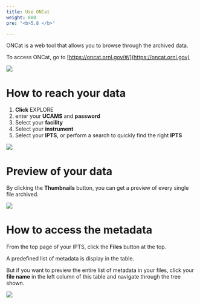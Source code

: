 ```yaml
---
title: Use ONCat
weight: 800
pre: "<b>5.8 </b>"

---
```


ONCat is a web tool that allows you to browse through the archived data. 

To access ONCat, go to [https://oncat.ornl.gov/#/](https://oncat.ornl.gov)

<img src='/tutorial/how_to_use_oncat/images/oncat_preview.png' />

# How to reach your data

1. **Click** EXPLORE
2. enter your **UCAMS** and **password**
3. Select your **facility** 
4. Select your **instrument**
5. Select your **IPTS**, or perform a search to quickly find the right **IPTS**

<img src='/tutorial/how_to_use_oncat/images/start_oncat.gif' />

# Preview of your data

By clicking the **Thumbnails** button, you can get a preview of every single file archived.

<img src='/tutorial/how_to_use_oncat/images/thumbnails.gif' />

# How to access the metadata

From the top page of your IPTS, click the **Files** button at the top.

A predefined list of metadata is display in the table. 

But if you want to preview the entire list of metadata in your files, click your **file name** in the left column of 
this table and navigate through the tree shown. 

<img src='/tutorial/how_to_use_oncat/images/metadata.gif' />

